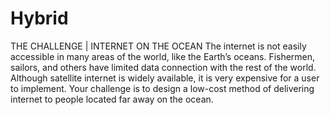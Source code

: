 # Hybrid
THE CHALLENGE | INTERNET ON THE OCEAN The internet is not easily accessible in many areas of the world, like the Earth’s oceans. Fishermen, sailors, and others have limited data connection with the rest of the world. Although satellite internet is widely available, it is very expensive for a user to implement. Your challenge is to design a low-cost method of delivering internet to people located far away on the ocean.

